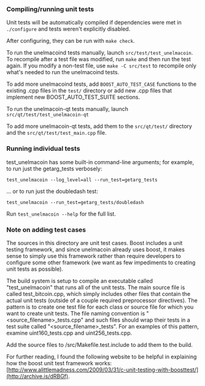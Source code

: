 ### Compiling/running unit tests

Unit tests will be automatically compiled if dependencies were met in `./configure`
and tests weren't explicitly disabled.

After configuring, they can be run with `make check`.

To run the unelmacoind tests manually, launch `src/test/test_unelmacoin`. To recompile
after a test file was modified, run `make` and then run the test again. If you
modify a non-test file, use `make -C src/test` to recompile only what's needed
to run the unelmacoind tests.

To add more unelmacoind tests, add `BOOST_AUTO_TEST_CASE` functions to the existing
.cpp files in the `test/` directory or add new .cpp files that
implement new BOOST_AUTO_TEST_SUITE sections.

To run the unelmacoin-qt tests manually, launch `src/qt/test/test_unelmacoin-qt`

To add more unelmacoin-qt tests, add them to the `src/qt/test/` directory and
the `src/qt/test/test_main.cpp` file.

### Running individual tests

test_unelmacoin has some built-in command-line arguments; for
example, to run just the getarg_tests verbosely:

    test_unelmacoin --log_level=all --run_test=getarg_tests

... or to run just the doubledash test:

    test_unelmacoin --run_test=getarg_tests/doubledash

Run `test_unelmacoin --help` for the full list.

### Note on adding test cases

The sources in this directory are unit test cases.  Boost includes a
unit testing framework, and since unelmacoin already uses boost, it makes
sense to simply use this framework rather than require developers to
configure some other framework (we want as few impediments to creating
unit tests as possible).

The build system is setup to compile an executable called "test_unelmacoin"
that runs all of the unit tests.  The main source file is called
test_bitcoin.cpp, which simply includes other files that contain the
actual unit tests (outside of a couple required preprocessor
directives).  The pattern is to create one test file for each class or
source file for which you want to create unit tests.  The file naming
convention is "<source_filename>_tests.cpp" and such files should wrap
their tests in a test suite called "<source_filename>_tests".  For an
examples of this pattern, examine uint160_tests.cpp and
uint256_tests.cpp.

Add the source files to /src/Makefile.test.include to add them to the build.

For further reading, I found the following website to be helpful in
explaining how the boost unit test framework works:
[http://www.alittlemadness.com/2009/03/31/c-unit-testing-with-boosttest/](http://archive.is/dRBGf).
